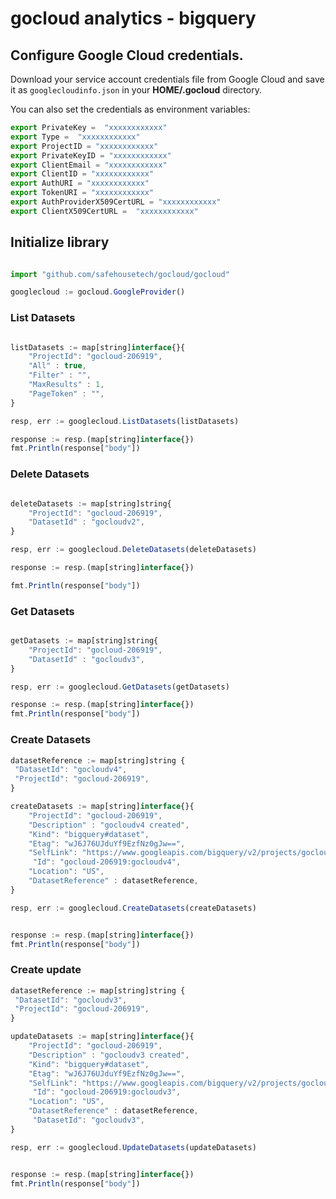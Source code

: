 # gocloud analytics - bigquery

## Configure Google Cloud credentials.

Download your service account credentials file from Google Cloud and save it as `googlecloudinfo.json` in your <b>HOME/.gocloud</b> directory.

You can also set the credentials as environment variables:
```js
export PrivateKey =  "xxxxxxxxxxxx"
export Type =  "xxxxxxxxxxxx"
export ProjectID = "xxxxxxxxxxxx"
export PrivateKeyID = "xxxxxxxxxxxx"
export ClientEmail = "xxxxxxxxxxxx"
export ClientID = "xxxxxxxxxxxx"
export AuthURI = "xxxxxxxxxxxx"
export TokenURI = "xxxxxxxxxxxx"
export AuthProviderX509CertURL = "xxxxxxxxxxxx"
export ClientX509CertURL =  "xxxxxxxxxxxx"
```

## Initialize library

```js

import "github.com/safehousetech/gocloud/gocloud"

googlecloud := gocloud.GoogleProvider()

```

### List Datasets

```js

listDatasets := map[string]interface{}{
	"ProjectId": "gocloud-206919",
	"All" : true,
	"Filter" : "",
	"MaxResults" : 1,
	"PageToken" : "",
}

resp, err := googlecloud.ListDatasets(listDatasets)

response := resp.(map[string]interface{})
fmt.Println(response["body"])
  ```

### Delete Datasets

```js

deleteDatasets := map[string]string{
	"ProjectId": "gocloud-206919",
	"DatasetId" : "gocloudv2",
}

resp, err := googlecloud.DeleteDatasets(deleteDatasets)

response := resp.(map[string]interface{})

fmt.Println(response["body"])
```

### Get Datasets

```js

getDatasets := map[string]string{
	"ProjectId": "gocloud-206919",
	"DatasetId" : "gocloudv3",
}

resp, err := googlecloud.GetDatasets(getDatasets)

response := resp.(map[string]interface{})
fmt.Println(response["body"])

```

### Create Datasets

```js
datasetReference := map[string]string {
 "DatasetId": "gocloudv4",
 "ProjectId": "gocloud-206919",
}

createDatasets := map[string]interface{}{
	"ProjectId": "gocloud-206919",
	"Description" : "gocloudv4 created",
	"Kind": "bigquery#dataset",
	"Etag": "wJ6J76UJduYf9EzfNz0gJw==",
	"SelfLink": "https://www.googleapis.com/bigquery/v2/projects/gocloud-206919/datasets/gocloudv3",
	 "Id": "gocloud-206919:gocloudv4",
	"Location": "US",
	"DatasetReference" : datasetReference,
}

resp, err := googlecloud.CreateDatasets(createDatasets)


response := resp.(map[string]interface{})
fmt.Println(response["body"])

```


### Create update

```js
datasetReference := map[string]string {
 "DatasetId": "gocloudv3",
 "ProjectId": "gocloud-206919",
}

updateDatasets := map[string]interface{}{
	"ProjectId": "gocloud-206919",
	"Description" : "gocloudv3 created",
	"Kind": "bigquery#dataset",
	"Etag": "wJ6J76UJduYf9EzfNz0gJw==",
	"SelfLink": "https://www.googleapis.com/bigquery/v2/projects/gocloud-206919/datasets/gocloudv3",
	 "Id": "gocloud-206919:gocloudv3",
	"Location": "US",
	"DatasetReference" : datasetReference,
	 "DatasetId": "gocloudv3",
}

resp, err := googlecloud.UpdateDatasets(updateDatasets)


response := resp.(map[string]interface{})
fmt.Println(response["body"])


```
